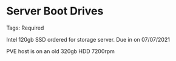 # Server Boot Drives

Tags: Required

Intel 120gb SSD ordered for storage server. Due in on 07/07/2021 

PVE host is on an old 320gb HDD 7200rpm